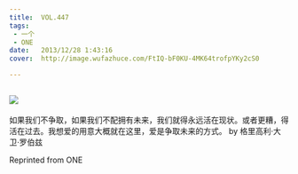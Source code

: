 ```yaml
---
title:	VOL.447
tags:
 - 一个
 - ONE
date:	2013/12/28 1:43:16
cover:	http://image.wufazhuce.com/FtIQ-bF0KU-4MK64trofpYKy2cS0

---
```

![](http://image.wufazhuce.com/FtIQ-bF0KU-4MK64trofpYKy2cS0)
---

如果我们不争取，如果我们不配拥有未来，我们就得永远活在现状。或者更糟，得活在过去。我想爱的用意大概就在这里，爱是争取未来的方式。 by 格里高利·大卫·罗伯兹
 
Reprinted from ONE
